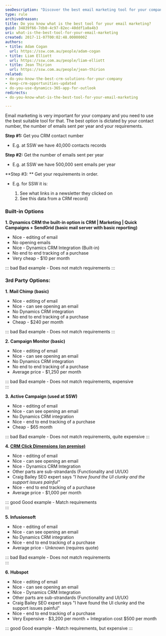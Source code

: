 ```yaml
---
seoDescription: "Discover the best email marketing tool for your company's unique needs and requirements."
type: rule
archivedreason: 
title: Do you know what is the best tool for your email marketing?
guid: 34839f66-7db0-4c97-82ec-40ddf1a0a4b3
uri: what-is-the-best-tool-for-your-email-marketing
created: 2017-11-07T00:02:48.0000000Z
authors:
- title: Adam Cogan
  url: https://ssw.com.au/people/adam-cogan
- title: Liam Elliott
  url: https://ssw.com.au/people/liam-elliott
- title: Jean Thirion
  url: https://ssw.com.au/people/jean-thirion
related:
- do-you-know-the-best-crm-solutions-for-your-company
- keep-crm-opportunities-updated
- do-you-use-dynamics-365-app-for-outlook
redirects:
- do-you-know-what-is-the-best-tool-for-your-email-marketing

---
```


Email marketing is very important for your company and you need to use the best suitable tool for that. The best option is dictated by your contact number, the number of emails sent per year and your requirements.


<!--endintro-->

**Step #1:** Get you CRM contact number

- E.g. at SSW we have 40,000 contacts records

**Step #2:** Get the number of emails sent per year

- E.g. at SSW we have 500,000 sent emails per year

**Step #3: ** Get your requirements in order.

- E.g. for SSW it is:

  1. See what links in a newsletter they clicked on
  2. See this data from a CRM record)

### Built-in Options

**1. Dynamics CRM the built-in option is CRM | Marketing | Quick Campaigns + SendGrid (basic mail server with basic reporting)**

* Nice - editing of email
* No opening emails
* Nice - Dynamics CRM Integration (Built-in)
* No end to end tracking of a purchase
* Very cheap - $10 per month

::: bad
Bad example - Does not match requirements
:::

### 3rd Party Options:

**1. Mail Chimp (basic)**

* Nice - editing of email
* Nice - can see opening an email
* No Dynamics CRM integration
* No end to end tracking of a purchase
* Cheap - $240 per month

::: bad
Bad example - Does not match requirements
:::

**2. Campaign Monitor (basic)** 

* Nice - editing of email
* Nice - can see opening an email
* No Dynamics CRM integration
* No end to end tracking of a purchase
* Average price - $1,250 per month

::: bad
Bad example - Does not match requirements, expensive  
:::

**3. Active Campaign (used at SSW)** 

* Nice - editing of email
* Nice - can see opening an email
* No Dynamics CRM integration
* Nice - end to end tracking of a purchase
* Cheap - $65 month

::: bad
Bad example - Does not match requirements, quite expensive
:::

**4. [CRM Click Dimensions (on premise)](https://clickdimensions.com/pricing/)**

* Nice - editing of email
* Nice - can see opening an email
* Nice - Dynamics CRM Integration
* Other parts are sub-strandards (Functionality and UI/UX)
* Craig Bailey SEO expert says _"I have found the UI clunky and the support issues painful"_
* Nice - end to end tracking of a purchase
* Average price - $1,000 per month

::: good
Good example - Match requirements  
:::

**5. Infusionsoft**

* Nice - editing of email
* Nice - can see opening an email
* No Dynamics CRM integration
* Nice - end to end tracking of a purchase
* Average price - Unknown (requires quote)

::: bad
Bad example - Does not match requirements  
:::

**6. Hubspot**

* Nice - editing of email
* Nice - can see opening an email
* Nice - Dynamics CRM Integration
* Other parts are sub-strandards (Functionality and UI/UX)
* Craig Bailey SEO expert says "I have found the UI clunky and the support issues painful"
* Nice - end to end tracking of a purchase
* Very Expensive - $3,200 per month + Integration cost $500 per month

::: good
Good example - Match requirements, but expensive
:::
